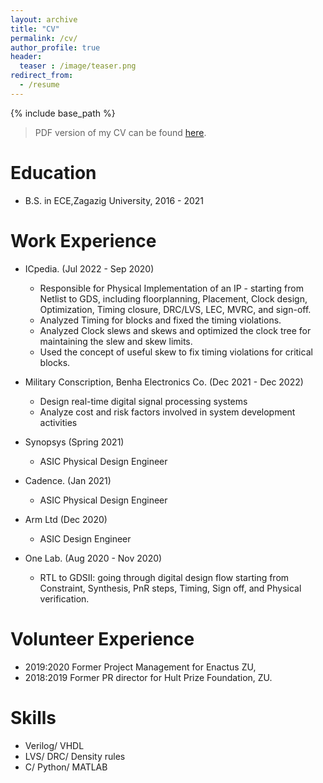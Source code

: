```yaml
---
layout: archive
title: "CV"
permalink: /cv/
author_profile: true
header:
  teaser : /image/teaser.png
redirect_from:
  - /resume
---
```


{% include base_path %}
> PDF version of my CV can be found [here](/files/Abdelazeem.pdf).

Education
======
* B.S. in ECE,Zagazig University, 2016 - 2021

Work Experience
======
* ICpedia.                                                              (Jul 2022 - Sep 2020)
  * Responsible for Physical Implementation of an IP - starting from Netlist to GDS, including floorplanning, Placement, Clock design, Optimization, Timing closure, DRC/LVS, LEC, MVRC, and sign-off.
  * Analyzed Timing for blocks and fixed the timing violations.
  * Analyzed Clock slews and skews and optimized the clock tree for maintaining the slew and skew limits.
  * Used the concept of useful skew to fix timing violations for critical blocks.
  
* Military Conscription, Benha Electronics Co.                          (Dec 2021 - Dec 2022)
  * Design real-time digital signal processing systems
  * Analyze cost and risk factors involved in system development activities

* Synopsys                                                              (Spring 2021)
  * ASIC Physical Design Engineer 

* Cadence.                                                              (Jan 2021)
  * ASIC Physical Design Engineer 

* Arm Ltd                                                               (Dec 2020)
  * ASIC Design Engineer 
 
* One Lab.                                                              (Aug 2020 - Nov 2020)
  * RTL to GDSII: going through digital design flow starting from Constraint, Synthesis, PnR steps, Timing, Sign off, and Physical verification.

Volunteer Experience
======
* 2019:2020 Former Project Management for Enactus ZU,
* 2018:2019 Former PR director for Hult Prize Foundation, ZU.

Skills
======
* Verilog/ VHDL
* LVS/ DRC/ Density rules
* C/ Python/ MATLAB
